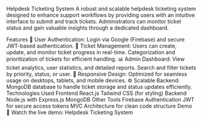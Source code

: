 Helpdesk Ticketing System
A robust and scalable helpdesk ticketing system designed to enhance support workflows by providing users with an intuitive interface to submit and track tickets. Administrators can monitor ticket status and gain valuable insights through a dedicated dashboard.

Features
🔑 User Authentication:
Login via Google (Firebase) and secure JWT-based authentication.
🎫 Ticket Management:
Users can create, update, and monitor ticket progress in real-time.
Categorization and prioritization of tickets for efficient handling.
📊 Admin Dashboard:
View ticket analytics, user statistics, and detailed reports.
Search and filter tickets by priority, status, or user.
📱 Responsive Design:
Optimized for seamless usage on desktops, tablets, and mobile devices.
⚙️ Scalable Backend:
MongoDB database to handle ticket storage and status updates efficiently.
Technologies Used
Frontend
React.js
Tailwind CSS (for styling)
Backend
Node.js with Express.js
MongoDB
Other Tools
Firebase Authentication
JWT for secure access tokens
MVC Architecture for clean code structure
Demo
🎥 Watch the live demo: Helpdesk Ticketing System
